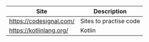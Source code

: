 |Site| Description|
|----|-----------|
|https://codesignal.com/|Sites to practise code|
|https://kotlinlang.org/|Kotlin|